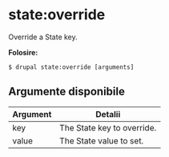 # state:override
Override a State key.

**Folosire:**
```
$ drupal state:override [arguments] 
```

## Argumente disponibile
Argument | Detalii
---------|-------------
key | The State key to override.
value | The State value to set.
